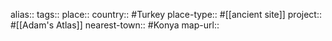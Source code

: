 alias::
tags::
place::
country:: #Turkey 
place-type:: #[[ancient site]] 
project:: #[[Adam's Atlas]] 
nearest-town:: #Konya 
map-url::
